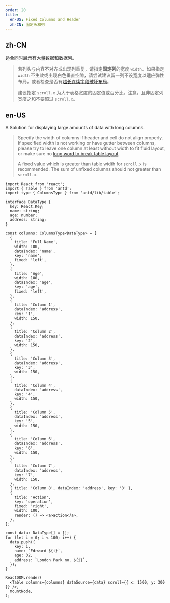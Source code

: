 ```yaml
---
order: 20
title:
  en-US: Fixed Columns and Header
  zh-CN: 固定头和列
---
```


## zh-CN

适合同时展示有大量数据和数据列。

> 若列头与内容不对齐或出现列重复，请指定**固定列**的宽度 `width`。如果指定 `width` 不生效或出现白色垂直空隙，请尝试建议留一列不设宽度以适应弹性布局，或者检查是否有[超长连续字段破坏布局](https://github.com/ant-design/ant-design/issues/13825#issuecomment-449889241)。
>
> 建议指定 `scroll.x` 为大于表格宽度的固定值或百分比。注意，且非固定列宽度之和不要超过 `scroll.x`。

## en-US

A Solution for displaying large amounts of data with long columns.

> Specify the width of columns if header and cell do not align properly. If specified width is not working or have gutter between columns, please try to leave one column at least without width to fit fluid layout, or make sure no [long word to break table layout](https://github.com/ant-design/ant-design/issues/13825#issuecomment-449889241).
>
> A fixed value which is greater than table width for `scroll.x` is recommended. The sum of unfixed columns should not greater than `scroll.x`.

```tsx
import React from 'react';
import { Table } from 'antd';
import type { ColumnsType } from 'antd/lib/table';

interface DataType {
  key: React.Key;
  name: string;
  age: number;
  address: string;
}

const columns: ColumnsType<DataType> = [
  {
    title: 'Full Name',
    width: 100,
    dataIndex: 'name',
    key: 'name',
    fixed: 'left',
  },
  {
    title: 'Age',
    width: 100,
    dataIndex: 'age',
    key: 'age',
    fixed: 'left',
  },
  {
    title: 'Column 1',
    dataIndex: 'address',
    key: '1',
    width: 150,
  },
  {
    title: 'Column 2',
    dataIndex: 'address',
    key: '2',
    width: 150,
  },
  {
    title: 'Column 3',
    dataIndex: 'address',
    key: '3',
    width: 150,
  },
  {
    title: 'Column 4',
    dataIndex: 'address',
    key: '4',
    width: 150,
  },
  {
    title: 'Column 5',
    dataIndex: 'address',
    key: '5',
    width: 150,
  },
  {
    title: 'Column 6',
    dataIndex: 'address',
    key: '6',
    width: 150,
  },
  {
    title: 'Column 7',
    dataIndex: 'address',
    key: '7',
    width: 150,
  },
  { title: 'Column 8', dataIndex: 'address', key: '8' },
  {
    title: 'Action',
    key: 'operation',
    fixed: 'right',
    width: 100,
    render: () => <a>action</a>,
  },
];

const data: DataType[] = [];
for (let i = 0; i < 100; i++) {
  data.push({
    key: i,
    name: `Edrward ${i}`,
    age: 32,
    address: `London Park no. ${i}`,
  });
}

ReactDOM.render(
  <Table columns={columns} dataSource={data} scroll={{ x: 1500, y: 300 }} />,
  mountNode,
);
```
